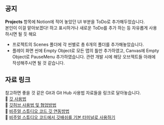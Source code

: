 ## 공지
**Projects** 항목에 Notion에 적어 놓았던 UI 부분을 ToDo로 추가해두었습니다.   
본인이 이걸 맡아보겠다! 하고 표시하거나 새로운 ToDo를 추가 하는 등 자유롭게 사용하시면 될 듯 해요   

- 프로젝트의 Scenes 폴더에 각 씬별로 총 6개의 폴더를 추가해놓았습니다.   
- 플레이 화면 씬에 Empty Object로 모든 맵의 틀만 추가하였고, Canvas에 Empty Object로 PauseMenu 추가하였습니다. 관련 개발 시에 해당 오브젝트들 아래에 작성해주시면 될 것 같습니다.      
   

## 자료 링크
참고하면 좋을 것 같은 Git과 Git Hub 사용법 자료들을 링크로 달아놓습니다.   
🖤 [깃 사용법](https://www.youtube.com/watch?v=lelVripbt2M&ab_channel=%EC%BD%94%EB%94%A9%EC%95%8C%EB%A0%A4%EC%A3%BC%EB%8A%94%EB%88%84%EB%82%98)   
🖤 [깃허브 사용법 및 협업방법](https://www.youtube.com/watch?v=tkkbYCajCjM&ab_channel=%EC%BD%94%EB%94%A9%EC%95%8C%EB%A0%A4%EC%A3%BC%EB%8A%94%EB%88%84%EB%82%98)   
🖤 [비주얼 스튜디오 코드 깃 연동방법](https://coding-factory.tistory.com/940)   
🖤 [비주얼 스튜디오 코드에서 깃배쉬를 기본 터미널로 사용하기](https://dev.uhoon.co.kr/entry/VSCode%EC%97%90%EC%84%9C-Git-Bash%EB%A5%BC-%ED%86%B5%ED%95%A9-%ED%84%B0%EB%AF%B8%EB%84%90%EB%A1%9C-%EC%84%A4%EC%A0%95%ED%95%98%EB%8A%94-%EB%B0%A9%EB%B2%95)   
